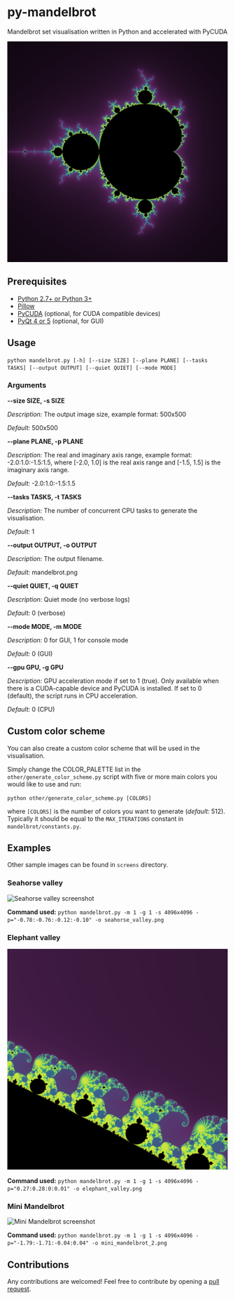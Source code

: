 # py-mandelbrot
Mandelbrot set visualisation written in Python and accelerated with PyCUDA

![Mandelbrot set screenshot](screens/mandelbrot.png "Mandelbrot set")

## Prerequisites
 - [Python 2.7+ or Python 3+](http://python.org)
 - [Pillow](http://pillow.readthedocs.io/en/3.3.x/installation.html)
 - [PyCUDA](https://wiki.tiker.net/PyCuda/Installation) (optional, for CUDA compatible devices)
 - [PyQt 4 or 5](https://wiki.python.org/moin/PyQt) (optional, for GUI)

## Usage
`python mandelbrot.py [-h] [--size SIZE] [--plane PLANE] [--tasks TASKS] [--output OUTPUT] [--quiet QUIET] [--mode MODE]`

### Arguments

__--size SIZE, -s SIZE__

_Description:_ The output image size, example format: 500x500

_Default:_ 500x500

__--plane PLANE, -p PLANE__

_Description:_ The real and imaginary axis range, example format: -2.0:1.0:-1.5:1.5, where [-2.0, 1.0] is the real axis range and [-1.5, 1.5] is the imaginary axis range.

_Default:_ -2.0:1.0:-1.5:1.5

__--tasks TASKS, -t TASKS__

_Description:_ The number of concurrent CPU tasks to generate the visualisation.

_Default:_ 1

__--output OUTPUT, -o OUTPUT__

_Description:_ The output filename.

_Default:_ mandelbrot.png

__--quiet QUIET, -q QUIET__

_Description:_ Quiet mode (no verbose logs)

_Default:_ 0 (verbose)


__--mode MODE, -m MODE__

_Description:_ 0 for GUI, 1 for console mode

_Default:_ 0 (GUI)


__--gpu GPU, -g GPU__

_Description:_ GPU acceleration mode if set to 1 (true). Only available when there is a CUDA-capable device and PyCUDA is installed. If set to 0 (default), the script runs in CPU acceleration.

_Default:_ 0 (CPU)


## Custom color scheme

You can also create a custom color scheme that will be used in the visualisation.

Simply change the COLOR_PALETTE list in the `other/generate_color_scheme.py` script with five or more main colors you would like to use and run:

`python other/generate_color_scheme.py [COLORS]`

where `[COLORS]` is the number of colors you want to generate (_default:_ 512). Typically it should be equal to the `MAX_ITERATIONS` constant in `mandelbrot/constants.py`.


## Examples

Other sample images can be found in `screens` directory.

### Seahorse valley

![Seahorse valley screenshot](screens/seahorse_valley.png "Seahorse valley")

__Command used:__ `python mandelbrot.py -m 1 -g 1 -s 4096x4096 -p="-0.78:-0.76:-0.12:-0.10" -o seahorse_valley.png`


### Elephant valley

![Elephant valley screenshot](screens/elephant_valley.png "Elephant valley")

__Command used:__ `python mandelbrot.py -m 1 -g 1 -s 4096x4096 -p="0.27:0.28:0:0.01" -o elephant_valley.png`


### Mini Mandelbrot

![Mini Mandelbrot screenshot](screens/mini_mandelbrot_2.png "Mini Mandelbrot")

__Command used:__ `python mandelbrot.py -m 1 -g 1 -s 4096x4096 -p="-1.79:-1.71:-0.04:0.04" -o mini_mandelbrot_2.png`


## Contributions

Any contributions are welcomed! Feel free to contribute by opening a [pull request](https://help.github.com/articles/using-pull-requests/).
